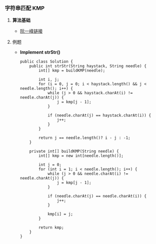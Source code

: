
### 字符串匹配 KMP
1. __算法基础__
	* [阮一峰链接](http://www.ruanyifeng.com/blog/2013/05/Knuth%E2%80%93Morris%E2%80%93Pratt_algorithm.html)
	
	
2. 例题
	* __Implement strStr()__
		```
		public class Solution {
			public int strStr(String haystack, String needle) {
				int[] kmp = buildKMP(needle);

				int i, j;
				for (i = 0, j = 0; i < haystack.length() && j < needle.length(); i++) {
					while (j > 0 && haystack.charAt(i) != needle.charAt(j)) {
						j = kmp[j - 1];
					}

					if (needle.charAt(j) == haystack.charAt(i)) {
						j++;
					}
				}

				return j == needle.length()? i - j : -1;
			}

			private int[] buildKMP(String needle) {
				int[] kmp = new int[needle.length()];

				int j = 0;
				for (int i = 1; i < needle.length(); i++) {
					while (j > 0 && needle.charAt(i) != needle.charAt(j)) {
						j = kmp[j - 1];
					}

					if (needle.charAt(j) == needle.charAt(i)) {
						j++;
					}

					kmp[i] = j;
				}

				return kmp;
			}
		}		
		```
